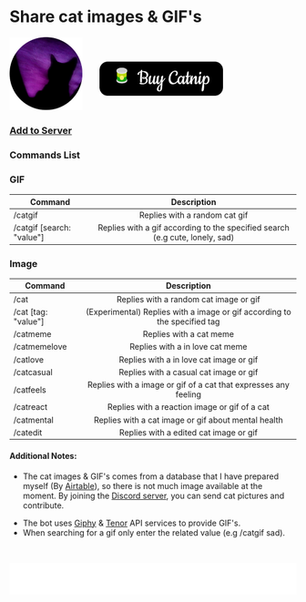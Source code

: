 
# Share cat images & GIF's

![](https://raw.githubusercontent.com/Kaosc/discord-cat-bot/master/assets/cat_128.png)<a href="https://www.buymeacoffee.com/kaosc" target="_blank"><img src="./assets/buy.png" alt="Buy Me A Coffee" style="height: 60px !important;width: 217px !important; margin-left: 30px; margin-bottom: 25px" ></a>
### [Add to Server](https://discord.com/api/oauth2/authorize?client_id=1052869011366477844&permissions=277025459200&scope=bot%20applications.commands) 

### Commands List

### GIF

| Command | Description |
| ------------- |:-------------:|
| /catgif                     | Replies with a random cat gif |
| /catgif [search: "value"]   | Replies with a gif according to the specified search (e.g cute, lonely, sad) |

### Image

| Command | Description |
| ------------- |:-------------:|
| /cat                | Replies with a random cat image or gif |
| /cat [tag: "value"] | (Experimental) Replies with a image or gif according to the specified tag |
| /catmeme            | Replies with a cat meme |
| /catmemelove        | Replies with a in love cat meme |
| /catlove            | Replies with a in love cat image or gif |
| /catcasual          | Replies with a casual cat image or gif |
| /catfeels           | Replies with a image or gif of a cat that expresses any feeling |
| /catreact           | Replies with a reaction image or gif of a cat |
| /catmental          | Replies with a cat image or gif about mental health |
| /catedit            | Replies with a edited cat image or gif |

#### Additional Notes:

+ The cat images & GIF's comes from a database that I have prepared myself (By [Airtable](https://www.airtable.com/)), so there is not much image available at the moment. By joining the [Discord server](https://discord.gg/8ZRmukDVsa), you can send cat pictures and contribute.

* The bot uses [Giphy](https://giphy.com/) & [Tenor](https://tenor.com/) API services to provide GIF's.
* When searching for a gif only enter the related value (e.g /catgif sad).

</br>

![](./assets/giphymark.png)

